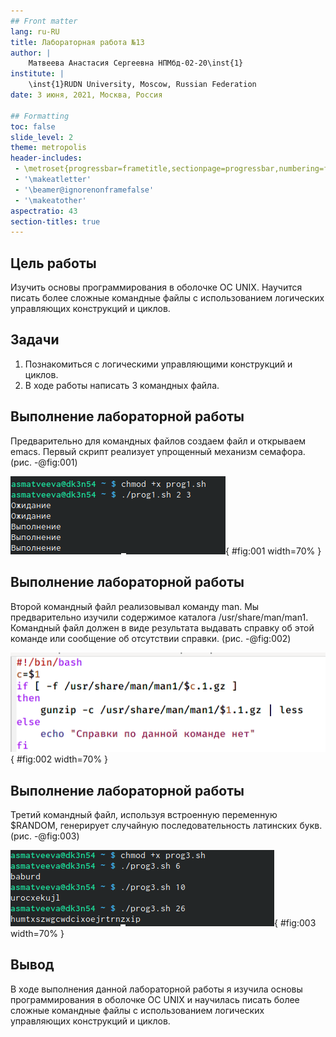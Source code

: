 ```yaml
---
## Front matter
lang: ru-RU
title: Лабораторная работа №13
author: |
	Матвеева Анастасия Сергеевна НПМбд-02-20\inst{1}
institute: |
	\inst{1}RUDN University, Moscow, Russian Federation
date: 3 июня, 2021, Москва, Россия

## Formatting
toc: false
slide_level: 2
theme: metropolis
header-includes: 
 - \metroset{progressbar=frametitle,sectionpage=progressbar,numbering=fraction}
 - '\makeatletter'
 - '\beamer@ignorenonframefalse'
 - '\makeatother'
aspectratio: 43
section-titles: true
---
```


## Цель работы

Изучить основы программирования в оболочке ОС UNIX. Научится  писать  более  сложные командные  файлы  с  использованием логических управляющих конструкций и циклов.

## Задачи

1. Познакомиться с логическими управляющими конструкций и циклов.
2. В ходе работы написать 3 командных файла.

## Выполнение лабораторной работы

Предварительно для командных файлов создаем файл и открываем emacs. Первый скрипт реализует упрощенный механизм семафора. (рис. -@fig:001) 

![Проверка работы скрипта](image/02.png){ #fig:001 width=70% }

## Выполнение лабораторной работы

Второй командный файл реализовывал команду man. Мы предварительно изучили содержимое каталога /usr/share/man/man1. Командный файл должен в виде результата выдавать справку об этой команде или сообщение об отсутствии справки. (рис. -@fig:002)

![Второй скрипт](image/07.png){ #fig:002 width=70% }

## Выполнение лабораторной работы

Третий командный файл, используя встроенную переменную $RANDOM, генерирует случайную последовательность латинских букв. (рис. -@fig:003)

![Проверка работы скрипта](image/10.png){ #fig:003 width=70% }

## Вывод

В  ходе  выполнения  данной  лабораторной  работы  я  изучила основы программирования в оболочке ОС UNIX и научилась писать более сложные командные файлы с использованием логических управляющих конструкций и циклов.

